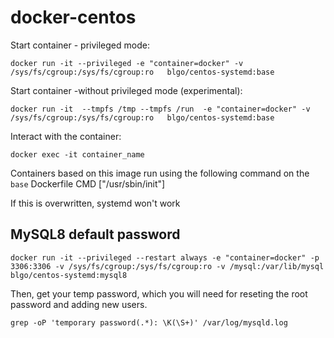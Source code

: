 # docker-centos

Start container - privileged mode:

`docker run -it --privileged -e "container=docker" -v /sys/fs/cgroup:/sys/fs/cgroup:ro   blgo/centos-systemd:base`

Start container -without privileged mode (experimental):

`docker run -it  --tmpfs /tmp --tmpfs /run  -e "container=docker" -v /sys/fs/cgroup:/sys/fs/cgroup:ro   blgo/centos-systemd:base`

Interact with the container:

`docker exec -it container_name`

Containers based on this image run using the following command on the `base` Dockerfile
CMD ["/usr/sbin/init"]

If this is overwritten, systemd won't work

## MySQL8 default password

`docker run -it --privileged --restart always -e "container=docker" -p 3306:3306 -v /sys/fs/cgroup:/sys/fs/cgroup:ro -v /mysql:/var/lib/mysql blgo/centos-systemd:mysql8`

Then, get your temp password, which you will need for reseting the root password and adding new users.

`grep -oP 'temporary password(.*): \K(\S+)' /var/log/mysqld.log`
